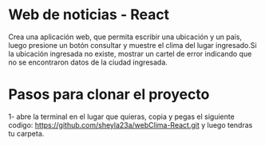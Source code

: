 # Web de noticias - React

Crea una aplicación web, que permita escribir una ubicación y un país, luego presione un botón consultar y muestre el clima del lugar ingresado.Si la ubicación ingresada no existe, mostrar un cartel de error indicando que no se encontraron datos de la ciudad ingresada.


# Pasos para clonar el proyecto
1- abre la terminal en el lugar que quieras, copia y pegas el siguiente codigo:
https://github.com/sheyla23a/webClima-React.git
y luego tendras tu carpeta.